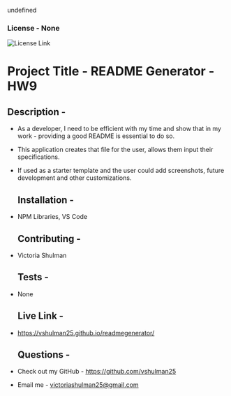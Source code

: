 
  undefined
  ### License - None
  
  
  ![License Link](https://opensource.org/licenses/None-.org/)
  # Project Title -  README Generator - HW9 
   ## Description - 
* As a developer, I need to be efficient with my time and show that in my work - providing a good README is essential to do so.
* This application creates that file for the user, allows them input their specifications. 
* If used as a starter template and the user could add screenshots, future development and other customizations.  

   ## Installation - 
* NPM Libraries, VS Code 

   ## Contributing - 
* Victoria Shulman 

   ## Tests - 
* None 

   ## Live Link - 
* https://vshulman25.github.io/readmegenerator/ 

   ## Questions - 
* Check out my GitHub - https://github.com/vshulman25 
* Email me - victoriashulman25@gmail.com 

